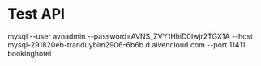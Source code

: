 # Test API

mysql --user avnadmin --password=AVNS_ZVY1HhiD0Iwjr2TGX1A --host mysql-291820eb-tranduybim2906-6b6b.d.aivencloud.com --port 11411 bookinghotel
